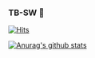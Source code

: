 ### TB-SW 👋

[![Hits](https://hits.seeyoufarm.com/api/count/incr/badge.svg?url=https%3A%2F%2Fgithub.com%2FKTTB-SW)](https://hits.seeyoufarm.com)

[![Anurag's github stats](https://github-readme-stats.vercel.app/api?username=TB-SW&show_icons=true&theme=dracula)](https://github.com/anuraghazra/github-readme-stats)
